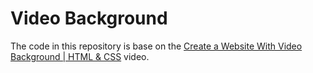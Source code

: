 # Video Background

The code in this repository is base on the
[Create a Website With Video Background | HTML & CSS](https://youtu.be/8MgpE2DTTKA)
video.

